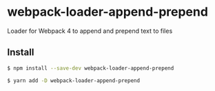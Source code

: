 # webpack-loader-append-prepend
Loader for Webpack 4 to append and prepend text to files

## Install
```sh
$ npm install --save-dev webpack-loader-append-prepend
```

```sh
$ yarn add -D webpack-loader-append-prepend
```
